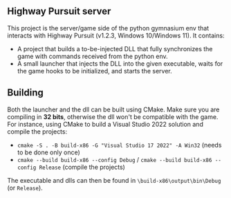 ## Highway Pursuit server 
This project is the server/game side of the python gymnasium env that interacts with Highway Pursuit (v1.2.3, Windows 10/Windows 11).
It contains:
- A project that builds a to-be-injected DLL that fully synchronizes the game with commands received from the python env.
- A small launcher that injects the DLL into the given executable, waits for the game hooks to be initialized, and starts the server.

## Building
Both the launcher and the dll can be built using CMake. Make sure you are compiling in **32 bits**, otherwise the dll won't be compatible with the game.
For instance, using CMake to build a Visual Studio 2022 solution and compile the projects:

- `cmake -S . -B build-x86 -G "Visual Studio 17 2022" -A Win32` (needs to be done only once)
- `cmake --build build-x86 --config Debug` / `cmake --build build-x86 --config Release` (compile the projects)

The executable and dlls can then be found in `\build-x86\output\bin\Debug` (or `Release`).